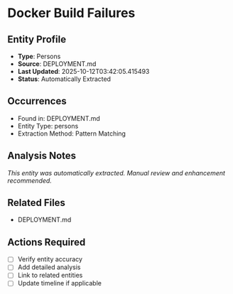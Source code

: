 # Docker Build Failures

## Entity Profile
- **Type**: Persons
- **Source**: DEPLOYMENT.md
- **Last Updated**: 2025-10-12T03:42:05.415493
- **Status**: Automatically Extracted

## Occurrences
- Found in: DEPLOYMENT.md
- Entity Type: persons
- Extraction Method: Pattern Matching

## Analysis Notes
*This entity was automatically extracted. Manual review and enhancement recommended.*

## Related Files
- DEPLOYMENT.md

## Actions Required
- [ ] Verify entity accuracy
- [ ] Add detailed analysis
- [ ] Link to related entities
- [ ] Update timeline if applicable
